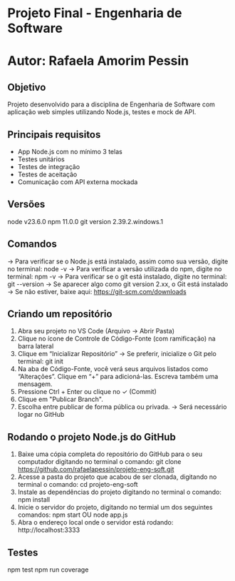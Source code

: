 # Projeto Final - Engenharia de Software
# Autor: Rafaela Amorim Pessin

## Objetivo
Projeto desenvolvido para a disciplina de Engenharia de Software com aplicação web simples utilizando Node.js, testes e mock de API.

## Principais requisitos
- App Node.js com no mínimo 3 telas
- Testes unitários
- Testes de integração
- Testes de aceitação
- Comunicação com API externa mockada

## Versões
node v23.6.0 
npm 11.0.0
git version 2.39.2.windows.1

## Comandos
→ Para verificar se o Node.js está instalado, assim como sua versão, digite no terminal: node -v
→ Para verificar a versão utilizada do npm, digite no terminal: npm -v
→ Para verificar se o git está instalado, digite no terminal: git --version
    → Se aparecer algo como git version 2.xx, o Git está instalado
    → Se não estiver, baixe aqui: https://git-scm.com/downloads

## Criando um repositório
1. Abra seu projeto no VS Code (Arquivo → Abrir Pasta)
2. Clique no ícone de Controle de Código-Fonte (com ramificação) na barra lateral
3. Clique em “Inicializar Repositório”
    → Se preferir, inicialize o Git pelo terminal: git init
4. Na aba de Código-Fonte, você verá seus arquivos listados como “Alterações”. Clique em “+” para adicioná-las. Escreva também uma mensagem.
5. Pressione Ctrl + Enter ou clique no ✓ (Commit)
6. Clique em "Publicar Branch".
7. Escolha entre publicar de forma pública ou privada. 
    → Será necessário logar no GitHub

## Rodando o projeto Node.js do GitHub
1. Baixe uma cópia completa do repositório do GitHub para o seu computador digitando no terminal o comando: git clone https://github.com/rafaelapessin/projeto-eng-soft.git
2. Acesse a pasta do projeto que acabou de ser clonada, digitando no terminal o comando: cd projeto-eng-soft
3. Instale as dependências do projeto digitando no terminal o comando: npm install
4. Inicie o servidor do projeto, digitando no termial um dos seguintes comandos: npm start OU node app.js
5. Abra o endereço local onde o servidor está rodando: http://localhost:3333

## Testes
npm test
npm run coverage